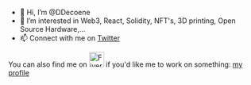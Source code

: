 - 👋 Hi, I’m @DDecoene
- 👀 I’m interested in Web3, React, Solidity, NFT's, 3D printing, Open Source Hardware,...
- 📫 Connect with me on [Twitter](https://twitter.com/DDecoene)

You can also find me on <img src="https://gateway.pinata.cloud/ipfs/QmS1aNoYj7jZy6sRbgdz8Jb9jyri7PKomHdRak5acsjx2y" width="30px" height="30px" alt="Fiverr"> if you'd like me to work on something: [my profile](https://www.fiverr.com/dennisdecoene)

<!---
DDecoene/DDecoene is a ✨ special ✨ repository because its `README.md` (this file) appears on your GitHub profile.
You can click the Preview link to take a look at your changes.
--->
